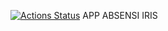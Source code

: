 [![Actions Status](https://github.com/nda666/menucepat/workflows/CI/badge.svg)](https://github.com/nda666/menucepat/actions)
APP ABSENSI IRIS